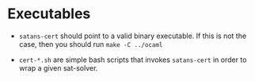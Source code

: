 # Executables

- `satans-cert` should point to a valid binary executable. If this is not the case, then you should run `make -C ../ocaml`

- `cert-*.sh` are simple bash scripts that invokes `satans-cert` in order to wrap a given sat-solver.
